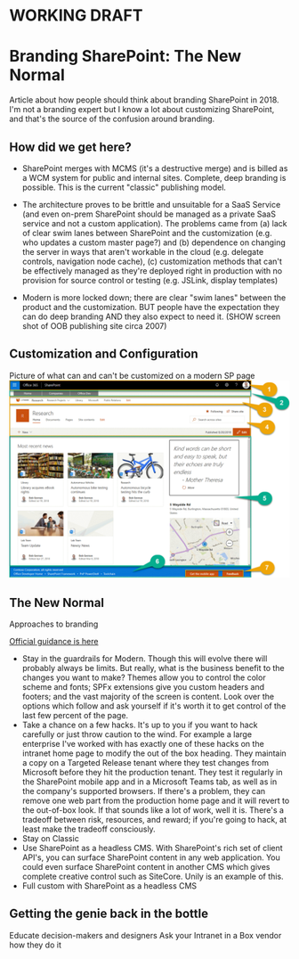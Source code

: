 # WORKING DRAFT
# Branding SharePoint: The New Normal

Article about how people should think about branding SharePoint in 2018. 
I'm not a branding expert but I know a lot about customizing SharePoint, and that's the source of the confusion around branding.

## How did we get here?

* SharePoint merges with MCMS (it's a destructive merge) and is billed as a WCM system for public and internal sites. Complete, deep branding is possible.  This is the current "classic" publishing model.

* The architecture proves to be brittle and unsuitable for a SaaS Service (and even on-prem SharePoint should be managed as a private SaaS service and not a custom application).
The problems came from (a) lack of clear swim lanes between SharePoint and the customization (e.g. who updates a custom master page?) and (b) dependence on changing the server in ways that aren't workable in the cloud (e.g. delegate controls, navigation node cache), (c) customization methods that can't be effectively managed as they're deployed right in production with no provision for source control or testing (e.g. JSLink, display templates)

* Modern is more locked down; there are clear "swim lanes" between the product and the customization. BUT people have the expectation they can do deep branding AND they also expect to need it. (SHOW screen shot of OOB publishing site circa 2007)

## Customization and Configuration

Picture of what can and can't be customized on a modern SP page
![Customization and Configuration of Modern SharePoint](./CommunicationSitePageRegions.png)

## The New Normal

Approaches to branding

[Official guidance is here](https://docs.microsoft.com/en-us/sharepoint/dev/scenario-guidance/branding)

 - Stay in the guardrails for Modern. Though this will evolve there will probably always be limits. But really, what is the business benefit to the changes you want to make? Themes allow you to control the color scheme and fonts; SPFx extensions give you custom headers and footers; and the vast majority of the screen is content. Look over the options which follow and ask yourself if it's worth it to get control of the last few percent of the page.
 - Take a chance on a few hacks. It's up to you if you want to hack carefully or just throw caution to the wind. For example a large enterprise I've worked with has exactly one of these hacks on the intranet home page to modify the out of the box heading. They maintain a copy on a Targeted Release tenant where they test changes from Microsoft before they hit the production tenant. They test it regularly in the SharePoint mobile app and in a Microsoft Teams tab, as well as in the company's supported browsers. If there's a problem, they can remove one web part from the production home page and it will revert to the out-of-box look. If that sounds like a lot of work, well it is. There's a tradeoff between risk, resources, and reward; if you're going to hack, at least make the tradeoff consciously.
 - Stay on Classic
 - Use SharePoint as a headless CMS. With SharePoint's rich set of client API's, you can surface SharePoint content in any web application. You could even surface SharePoint content in another CMS which gives complete creative control such as SiteCore. Unily is an example of this.
 - Full custom with SharePoint as a headless CMS

## Getting the genie back in the bottle

Educate decision-makers and designers
Ask your Intranet in a Box vendor how they do it

